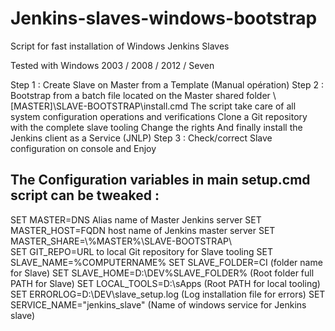 ﻿# Jenkins-slaves-windows-bootstrap
Script for fast installation of Windows Jenkins Slaves

Tested with Windows 2003 / 2008 / 2012 / Seven

Step 1 : Create Slave on Master from a Template (Manual opération)
Step 2 : Bootstrap from a batch file located on the Master shared folder \\[MASTER]\SLAVE-BOOTSTRAP\install.cmd
              The script take care of all system configuration operations and verifications
              Clone a Git repository with the complete slave tooling
              Change the rights
              And finally install the Jenkins client as a Service (JNLP)
Step 3 : Check/correct Slave configuration on console and Enjoy

The Configuration variables in main setup.cmd script can be tweaked :
---------------------------------------------------------------------

SET MASTER=DNS Alias name of Master Jenkins server
SET MASTER_HOST=FQDN host name of Jenkins master server
SET MASTER_SHARE=\\%MASTER%\SLAVE-BOOTSTRAP\  
SET GIT_REPO=URL to local Git repository for Slave tooling
SET SLAVE_NAME=%COMPUTERNAME%
SET SLAVE_FOLDER=CI (folder name for Slave)
SET SLAVE_HOME=D:\DEV\%SLAVE_FOLDER% (Root folder full PATH for Slave)
SET LOCAL_TOOLS=D:\sApps (Root PATH for local tooling) 
SET ERRORLOG=D:\DEV\slave_setup.log (Log installation file for errors)
SET SERVICE_NAME="jenkins_slave" (Name of windows service for Jenkins slave)
